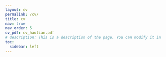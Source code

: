 ```yaml
---
layout: cv
permalink: /cv/
title: cv
nav: true
nav_order: 5
cv_pdf: cv_haotian.pdf
# description: This is a description of the page. You can modify it in '_pages/cv.md'. You can also change or remove the top pdf download button.
toc:
  sidebar: left
---
```

